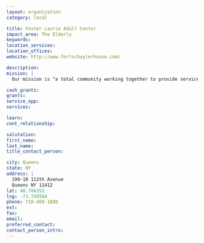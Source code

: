 ```yaml
---
layout: organization
category: local

title: Foster Laurie Adult Center
impact_area: The Elderly
keywords: 
location_services: 
location_offices: 
website: http://www.fortschuylerhouse.com/

description: 
mission: |
  Our mission is "a total community working together to provide services to, and develop skills in, older adults in order to promote independence and enhance their quality of life."

cash_grants: 
grants: 
service_opp: 
services: 

learn: 
cont_relationship: 

salutation: 
first_name: 
last_name: 
title_contact_person: 

city: Queens
state: NY
address: |
  199-10 112th Avenue    
  Queens NY 11412
lat: 40.704352
lng: -73.749594
phone: 718-468-1888
ext: 
fax: 
email: 
preferred_contact: 
contact_person_intro: 
---
```

